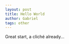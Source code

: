 ```yaml
---
layout: post
title: Hello World
author: Gabriel
tags: other
---
```


Great start, a cliché already...
